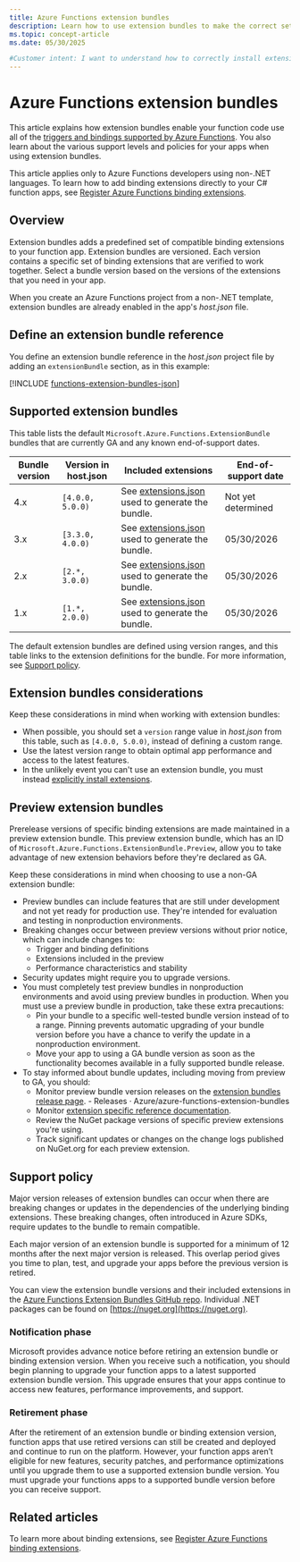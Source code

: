 ```yaml
---
title: Azure Functions extension bundles
description: Learn how to use extension bundles to make the correct set of Azure Functions trigger and binding extensions available in your non-.NET function code.
ms.topic: concept-article
ms.date: 05/30/2025

#Customer intent: I want to understand how to correctly install extension bundles so that the functionality implemented in the extensions are available to my functions in my preferred development language.
---
```


# Azure Functions extension bundles

This article explains how extension bundles enable your function code use all of the [triggers and bindings supported by Azure Functions](./functions-triggers-bindings.md). You also learn about the various support levels and policies for your apps when using extension bundles.  

This article applies only to Azure Functions developers using non-.NET languages. To learn how to add binding extensions directly to your C# function apps, see [Register Azure Functions binding extensions](functions-bindings-register.md). 

## Overview

Extension bundles adds a predefined set of compatible binding extensions to your function app. Extension bundles are versioned. Each version contains a specific set of binding extensions that are verified to work together. Select a bundle version based on the versions of the extensions that you need in your app.

When you create an Azure Functions project from a non-.NET template, extension bundles are already enabled in the app's *host.json* file. 

## Define an extension bundle reference

You define an extension bundle reference in the *host.json* project file by adding an `extensionBundle` section, as in this example: 

[!INCLUDE [functions-extension-bundles-json](../../includes/functions-extension-bundles-json.md)]

## Supported extension bundles

This table lists the default `Microsoft.Azure.Functions.ExtensionBundle` bundles that are currently GA and any known end-of-support dates.

| Bundle version | Version in host.json | Included extensions | End-of-support date |
| --- | --- | --- | --- |
| 4.x | `[4.0.0, 5.0.0)` | See [extensions.json](https://github.com/Azure/azure-functions-extension-bundles/blob/main/src/Microsoft.Azure.Functions.ExtensionBundle/extensions.json) used to generate the bundle. | Not yet determined  |
| 3.x | `[3.3.0, 4.0.0)` | See [extensions.json](https://github.com/Azure/azure-functions-extension-bundles/blob/main-v3/src/Microsoft.Azure.Functions.ExtensionBundle/extensions.json) used to generate the bundle. | 05/30/2026 |
| 2.x | `[2.*, 3.0.0)` | See [extensions.json](https://github.com/Azure/azure-functions-extension-bundles/blob/main-v2/src/Microsoft.Azure.Functions.ExtensionBundle/extensions.json) used to generate the bundle. | 05/30/2026 |
| 1.x | `[1.*, 2.0.0)` | See [extensions.json](https://github.com/Azure/azure-functions-extension-bundles/blob/v1.x/src/Microsoft.Azure.Functions.ExtensionBundle/extensions.json) used to generate the bundle. | 05/30/2026 |

The default extension bundles are defined using version ranges, and this table links to the extension definitions for the bundle. For more information, see [Support policy](#support-policy). 

## Extension bundles considerations

Keep these considerations in mind when working with extension bundles:

+ When possible, you should set a `version` range value in *host.json* from this table, such as `[4.0.0, 5.0.0)`, instead of defining a custom range. 
+ Use the latest version range to obtain optimal app performance and access to the latest features. 
+ In the unlikely event you can't use an extension bundle, you must instead [explicitly install extensions](./functions-bindings-register.md#explicitly-install-extensions).

## Preview extension bundles

Prerelease versions of specific binding extensions are made maintained in a preview extension bundle. This preview extension bundle, which has an ID of `Microsoft.Azure.Functions.ExtensionBundle.Preview`, allow you to take advantage of new extension behaviors before they're declared as GA. 

Keep these considerations in mind when choosing to use a non-GA extension bundle:

+ Preview bundles can include features that are still under development and not yet ready for production use. They're intended for evaluation and testing in nonproduction environments.
+ Breaking changes occur between preview versions without prior notice, which can include changes to:
    + Trigger and binding definitions
    + Extensions included in the preview
    + Performance characteristics and stability 
+ Security updates might require you to upgrade versions.
+ You must completely test preview bundles in nonproduction environments and avoid using preview bundles in production. When you must use a preview bundle in production, take these extra precautions:
    + Pin your bundle to a specific well-tested bundle version instead of to a range. Pinning prevents automatic upgrading of your bundle version before you have a chance to verify the update in a nonproduction environment. 
    + Move your app to using a GA bundle version as soon as the functionality becomes available in a fully supported bundle release.
+ To stay informed about bundle updates, including moving from preview to GA, you should: 
    + Monitor preview bundle version releases on the [extension bundles release page](https://github.com/Azure/azure-functions-extension-bundles/releases). - Releases · Azure/azure-functions-extension-bundles
    + Monitor [extension specific reference documentation](./functions-triggers-bindings.md).
    + Review the NuGet package versions of specific preview extensions you're using. 
    + Track significant updates or changes on the change logs published on NuGet.org for each preview extension.

## Support policy 

Major version releases of extension bundles can occur when there are breaking changes or updates in the dependencies of the underlying binding extensions. These breaking changes, often introduced in Azure SDKs, require updates to the bundle to remain compatible.  

Each major version of an extension bundle is supported for a minimum of 12 months after the next major version is released. This overlap period gives you time to plan, test, and upgrade your apps before the previous version is retired. 

You can view the extension bundle versions and their included extensions in the [Azure Functions Extension Bundles GitHub repo](https://github.com/Azure/azure-functions-extension-bundles/releases). Individual .NET packages can be found on [https://nuget.org](https://nuget.org). 

### Notification phase 

Microsoft provides advance notice before retiring an extension bundle or binding extension version. When you receive such a notification, you should begin planning to upgrade your function apps to a latest supported extension bundle version. This upgrade ensures that your apps continue to access new features, performance improvements, and support. 

### Retirement phase 

After the retirement of an extension bundle or binding extension version, function apps that use retired versions can still be created and deployed and continue to run on the platform. However, your function apps aren’t eligible for new features, security patches, and performance optimizations until you upgrade them to use a supported extension bundle version. You must upgrade your functions apps to a supported bundle version before you can receive support.  

## Related articles

To learn more about binding extensions, see [Register Azure Functions binding extensions](functions-bindings-register.md).
